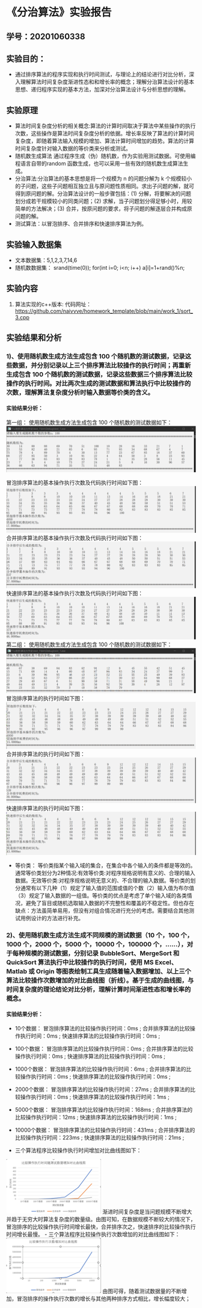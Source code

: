 # 《分治算法》实验报告

## 学号：20201060338


## 实验目的：

- 通过排序算法的程序实现和执行时间测试，与理论上的结论进行对比分析，深入理解算法时间复杂度渐进性态和和增长率的概念；理解分治算法设计的基本思想、递归程序实现的基本方法，加深对分治算法设计与分析思想的理解。

## 实验原理

- 算法时间复杂度分析的相关概念:算法的计算时间取决于算法中某些操作的执行次数，这些操作是算法时间复杂度分析的依据。增长率反映了算法的计算时间复杂度，即随着算法输入规模的增加、算法计算时间增加的趋势。算法的计算时间复杂度针对输入数据的等价类来分析或测试。
- 随机数生成算法 通过程序生成（伪）随机数，作为实验用测试数据。可使用编程语言自带的random 函数生成，也可以采用一些有效的随机数生成算法生成。
- 分治算法:分治算法的基本思想是将一个规模为 n 的问题分解为 k 个规模较小的子问题，这些子问题相互独立且与原问题性质相同。求出子问题的解，就可得到原问题的解。分治算法设计的一般步骤包括：(1) 分解，将要解决的问题划分成若干规模较小的同类问题；(2) 求解，当子问题划分得足够小时，用较简单的方法解决；(3) 合并，按原问题的要求，将子问题的解逐层合并构成原问题的解。
- 测试算法：以冒泡排序、合并排序和快速排序算法为例。

## 实验输入数据集

- 文本数据集：5,1,2,3,7,14,6
- 随机数数据集：
    srand(time(0)); 
    for(int i=0; i<n; i++) 
      a[i]=1+rand()%n;

## 实验内容

1. 算法实现的c++版本:
       代码网址：https://github.com/naivvve/homework_template/blob/main/work_1/sort_3.cpp

## 实验结果和分析

### 1)、使用随机数生成方法生成包含 100 个随机数的测试数据，记录这些数据，并分别记录以上三个排序算法比较操作的执行时间；再重新生成包含 100 个随机数的测试数据，记录这些数据三个排序算法比较操作的执行时间。对比两次生成的测试数据和算法执行中比较操作的次数，理解算法复杂度分析时输入数据等价类的含义。
#### 实验结果分析：
  第一组：
  使用随机数生成方法生成包含 100 个随机数的测试数据如下：
  ![随机数据](1.png "随机数据")

  冒泡排序算法的基本操作执行次数及代码执行时间如下图：
  ![冒泡排序](2.png "冒泡排序")
  合并排序算法的基本操作执行次数及代码执行时间如下图：
  ![合并排序](3.png "合并排序")
  快速排序算法的基本操作执行次数及代码执行时间如下图：
  ![快速排序](4.png "快速排序")
  第二组：
  使用随机数生成方法生成包含 100 个随机数的测试数据如下：
  ![随机数据](5.png "随机数据")
  冒泡排序算法的执行时间如下图：
  ![冒泡排序](6.png "冒泡排序")
  合并排序算法的执行时间如下图：
  ![合并排序](7.png "合并排序")
  快速排序算法的执行时间如下图：
  ![快速排序](8.png "快速排序")
- 等价类：
  等价类指某个输入域的集合，在集合中各个输入的条件都是等效的。通常等价类划分为2种情况:有效等价类:对程序规格说明有意义的、合理的输入数据。无效等价类:对程序规格说明无意义的、不合理的输入数据。等价类的划分通常有以下几种（1）规定了输入值的范围或值的个数（2）输入值为布尔值（3）规定了输入数据的一组值。等价类的优点是考虑了单个输入域的各类情况，避免了盲目或随机选取输入数据的不完整性和覆盖的不稳定性。但也存在缺点：方法虽简单易用，但没有对组合情况进行充分的考虑。需要结合其他测试用例设计的方法进行补充。
### 2)、使用随机数生成方法生成不同规模的测试数据（10 个，100 个，1000 个，2000 个，5000 个，10000 个，100000 个，……），对于每种规模的测试数据，分别记录 BubbleSort、MergeSort 和 QuickSort 算法执行中比较操作的执行时间，使用 MS Excel、Matlab 或 Origin 等图表绘制工具生成随着输入数据增加、以上三个算法比较操作次数增加的对比曲线图（折线）。基于生成的曲线图，与时间复杂度的理论结论对比分析，理解计算时间渐进性态和增长率的概念。
#### 实验结果分析：
- 10个数据：
  冒泡排序算法的比较操作执行时间：0ms ;
  合并排序算法的比较操作执行时间：0ms ;
  快速排序算法的比较操作执行时间：0ms ;
- 100个数据：
  冒泡排序算法的比较操作执行时间：0ms ;
  合并排序算法的比较操作执行时间：0ms ;
  快速排序算法的比较操作执行时间：0ms ;
- 1000个数据：
  冒泡排序算法的比较操作执行时间：6ms ;
  合并排序算法的比较操作执行时间：0ms ;
  快速排序算法的比较操作执行时间：0ms ;
- 2000个数据：
  冒泡排序算法的比较操作执行时间：27ms ;
  合并排序算法的比较操作执行时间：0ms ;
  快速排序算法的比较操作执行时间：1ms ;
- 5000个数据：
  冒泡排序算法的比较操作执行时间：168ms ;
  合并排序算法的比较操作执行时间：12ms ;
  快速排序算法的比较操作执行时间：1ms ;
- 10000个数据：
  冒泡排序算法的比较操作执行时间：431ms ;
  合并排序算法的比较操作执行时间：223ms ;
  快速排序算法的比较操作执行时间：21ms ;

- 三个算法程序比较操作执行时间增加对比曲线图如下：  
<img src="9.png" width="50%">  
渐进时间复杂度是当问题规模不断增大并趋于无穷大时算法复杂度的数量级。由图可知，在数据规模不断较大的情况下，冒泡排序的比较操作执行时间增长最快，合并排序次之，快速排序的比较操作执行时间增长最慢。
- 三个算法程序比较操作执行次数增加的对比曲线图如下：  
<img src="10.png" width="50%">  
由图可得，随着测试数据量的不断增加，冒泡排序的操作执行次数的增长与其他两种排序方式相比，增长幅度较大；